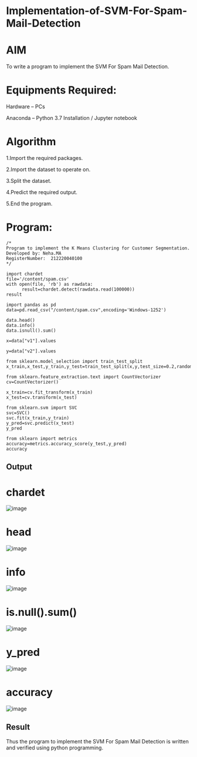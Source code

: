 # Implementation-of-SVM-For-Spam-Mail-Detection

# AIM

To write a program to implement the SVM For Spam Mail Detection.

# Equipments Required:

Hardware – PCs

Anaconda – Python 3.7 Installation / Jupyter notebook

# Algorithm

1.Import the required packages.

2.Import the dataset to operate on.

3.Split the dataset.

4.Predict the required output.

5.End the program.


# Program:
```
/*
Program to implement the K Means Clustering for Customer Segmentation.
Developed by: Neha.MA
RegisterNumber:  212220040100
*/

import chardet
file='/content/spam.csv'
with open(file, 'rb') as rawdata:
      result=chardet.detect(rawdata.read(100000))
result

import pandas as pd
data=pd.read_csv("/content/spam.csv",encoding='Windows-1252')

data.head()
data.info()
data.isnull().sum()

x=data["v1"].values

y=data["v2"].values

from sklearn.model_selection import train_test_split
x_train,x_test,y_train,y_test=train_test_split(x,y,test_size=0.2,random_state=0)

from sklearn.feature_extraction.text import CountVectorizer
cv=CountVectorizer()

x_train=cv.fit_transform(x_train)
x_test=cv.transform(x_test)

from sklearn.svm import SVC
svc=SVC()
svc.fit(x_train,y_train)
y_pred=svc.predict(x_test)
y_pred

from sklearn import metrics
accuracy=metrics.accuracy_score(y_test,y_pred)
accuracy
```

## Output

# chardet

![image](https://github.com/neha074/Implementation-of-SVM-For-Spam-Mail-Detection/assets/113016903/8b7a70cf-9674-491a-a55f-bdade4df7aa7)

# head

![image](https://github.com/neha074/Implementation-of-SVM-For-Spam-Mail-Detection/assets/113016903/bba7e9c3-3376-40ed-b8c6-cc0dfacb293f)

# info

![image](https://github.com/neha074/Implementation-of-SVM-For-Spam-Mail-Detection/assets/113016903/71652aff-9054-4ea6-a5d4-ddd7f332d62d)

# is.null().sum()

![image](https://github.com/neha074/Implementation-of-SVM-For-Spam-Mail-Detection/assets/113016903/04aa7241-b4af-4a51-9f0b-0e37a2eaefca)

# y_pred

![image](https://github.com/neha074/Implementation-of-SVM-For-Spam-Mail-Detection/assets/113016903/ffe05d2d-e2da-40b5-b249-83ed8ac96647)

# accuracy

![image](https://github.com/neha074/Implementation-of-SVM-For-Spam-Mail-Detection/assets/113016903/d73f1848-84e2-4138-93dd-ca21d40170f2)


## Result

Thus the program to implement the SVM For Spam Mail Detection is written and verified using python programming.















